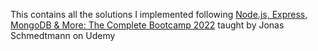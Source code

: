 This contains all the solutions I implemented following [Node.js, Express, MongoDB & More: The Complete Bootcamp 2022](https://www.udemy.com/share/101Wv6/) taught by Jonas Schmedtmann on Udemy
